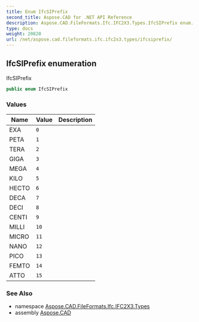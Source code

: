 ```yaml
---
title: Enum IfcSIPrefix
second_title: Aspose.CAD for .NET API Reference
description: Aspose.CAD.FileFormats.Ifc.IFC2X3.Types.IfcSIPrefix enum. IfcSIPrefix
type: docs
weight: 20820
url: /net/aspose.cad.fileformats.ifc.ifc2x3.types/ifcsiprefix/
---
```

## IfcSIPrefix enumeration

IfcSIPrefix

```csharp
public enum IfcSIPrefix
```

### Values

| Name | Value | Description |
| --- | --- | --- |
| EXA | `0` |  |
| PETA | `1` |  |
| TERA | `2` |  |
| GIGA | `3` |  |
| MEGA | `4` |  |
| KILO | `5` |  |
| HECTO | `6` |  |
| DECA | `7` |  |
| DECI | `8` |  |
| CENTI | `9` |  |
| MILLI | `10` |  |
| MICRO | `11` |  |
| NANO | `12` |  |
| PICO | `13` |  |
| FEMTO | `14` |  |
| ATTO | `15` |  |

### See Also

* namespace [Aspose.CAD.FileFormats.Ifc.IFC2X3.Types](../../aspose.cad.fileformats.ifc.ifc2x3.types/)
* assembly [Aspose.CAD](../../)


